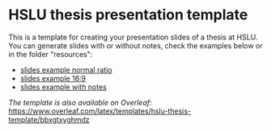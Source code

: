 # HSLU thesis presentation template

This is a template for creating your presentation slides of a thesis at HSLU. 
You can generate slides with or without notes, check the examples below or in the folder "resources":
- [slides example normal ratio](resources/template_normal.pdf)
- [slides example 16:9](resources/template_16_9.pdf)
- [slides example with notes](resources/template_with_notes.pdf)

_The template is also available on Overleaf:_ https://www.overleaf.com/latex/templates/hslu-thesis-template/bbxgtxyghmdz
